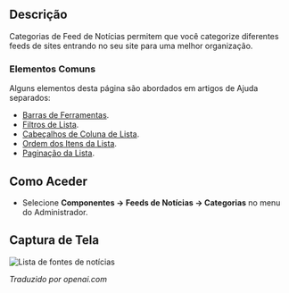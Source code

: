 <!-- Filename: Help4.x:News_Feeds:_Categories / Display title: Feeds de Notícias: Categorias -->

## Descrição

Categorias de Feed de Notícias permitem que você categorize diferentes feeds de sites entrando no seu site para uma melhor organização.

### Elementos Comuns

Alguns elementos desta página são abordados em artigos de Ajuda separados:

* [Barras de Ferramentas](jdocmanual?article=help/common-elements/toolbars).
* [Filtros de Lista](jdocmanual?article=help/common-elements/list-filters).
* [Cabeçalhos de Coluna de Lista](jdocmanual?article=help/common-elements/list-column-headers).
* [Ordem dos Itens da Lista](jdocmanual?article=help/common-elements/list-ordering).
* [Paginação da Lista](jdocmanual?article=help/common-elements/list-pagination).

## Como Aceder

- Selecione **Componentes → Feeds de Notícias → Categorias** no menu do Administrador.

## Captura de Tela

![Lista de fontes de notícias](../../../pt/images/news-feeds/news-feeds-categories.png)

*Traduzido por openai.com*


